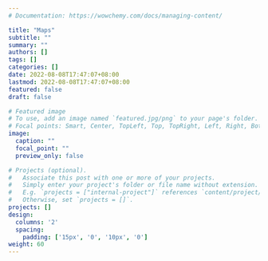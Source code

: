 ```yaml
---
# Documentation: https://wowchemy.com/docs/managing-content/

title: "Maps"
subtitle: ""
summary: ""
authors: []
tags: []
categories: []
date: 2022-08-08T17:47:07+08:00
lastmod: 2022-08-08T17:47:07+08:00
featured: false
draft: false

# Featured image
# To use, add an image named `featured.jpg/png` to your page's folder.
# Focal points: Smart, Center, TopLeft, Top, TopRight, Left, Right, BottomLeft, Bottom, BottomRight.
image:
  caption: ""
  focal_point: ""
  preview_only: false

# Projects (optional).
#   Associate this post with one or more of your projects.
#   Simply enter your project's folder or file name without extension.
#   E.g. `projects = ["internal-project"]` references `content/project/deep-learning/index.md`.
#   Otherwise, set `projects = []`.
projects: []
design:
  columns: '2'
  spacing:
    padding: ['15px', '0', '10px', '0']
weight: 60
---
```

<!-- bing map -->
<!-- <div>
     <iframe width="800" height="500" frameborder="0" src="https://www.bing.com/maps/embed?h=500&w=800&cp=22.130692942697294~113.46688270568848&lvl=18&typ=d&sty=h&src=SHELL&FORM=MBEDV8" scrolling="no">
     </iframe>
     <div style="white-space: nowrap; text-align: center; width: 800px; padding: 6px 0;">
        <a id="largeMapLink" target="_blank" href="https://www.bing.com/maps?cp=22.130692942697294~113.46688270568848&amp;sty=h&amp;lvl=18&amp;FORM=MBEDLD">查看放大的地图</a> &nbsp; | &nbsp;
        <a id="dirMapLink" target="_blank" href="https://www.bing.com/maps/directions?cp=22.130692942697294~113.46688270568848&amp;sty=h&amp;lvl=18&amp;rtp=~pos.22.130692942697294_113.46688270568848____&amp;FORM=MBEDLD">获取路线</a>
    </div>
</div> -->

<!-- test -->
<!-- <iframe src="/test.html" width="800" height="500" frameborder="0" scrolling="no"></iframe> -->


<!-- <iframe src="https://www.google.com/maps/embed?pb=!1m14!1m8!1m3!1d1847.9348301667078!2d113.467712!3d22.1309447!3m2!1i1024!2i768!4f13.1!3m3!1m2!1s0x34017728864f755b%3A0x6021cff111186f47!2z5biM5bCU6aG_6Iqx5Zut6YWS5bqX77yN5YGc6L2m5Zy6!5e0!3m2!1szh-CN!2s!4v1659933154744!5m2!1sen-US!2s" width="800" height="500" style="border:0;" allowfullscreen="" loading="lazy" referrerpolicy="no-referrer-when-downgrade"></iframe> -->

<!-- <iframe src="/amap.html" width="800" height="500" frameborder="0" scrolling="no"></iframe> -->

<!-- <iframe src="/bmap.html" width="800" height="500" frameborder="0" scrolling="no"></iframe> -->

